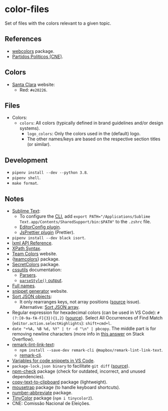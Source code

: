 # color-files

Set of files with the colors relevant to a given topic.

## References

- [webcolors](https://github.com/ubernostrum/webcolors) package.
- [Partidos Políticos (CNE)](https://www.cne.pt/content/partidos-politicos-1).

## Colors

- [Santa Clara](https://cdsantaclara.com/) website:
  - Red: `#e20226`.

## Files

- Colors:
  - `colors`: All colors (typically defined in brand guidelines and/or design systems).
    - `logo_colors`: Only the colors used in the (default) logo.
    - The other names/keys are based on the respective section titles (or similar).

## Development

- `pipenv install --dev --python 3.8`.
- `pipenv shell`.
- `make format`.

## Notes

- [Sublime Text](https://www.sublimetext.com/):
  - To configure the [CLI](https://www.sublimetext.com/docs/command_line.html), add `export PATH="/Applications/Sublime Text.app/Contents/SharedSupport/bin:$PATH"` to the `.zshrc` file.
  - [EditorConfig plugin](https://github.com/sindresorhus/editorconfig-sublime).
  - [JsPrettier plugin](https://packagecontrol.io/packages/JsPrettier) (Prettier).
- `pipenv install --dev black isort`.
- [lxml API Reference](https://lxml.de/apidoc/index.html).
- [XPath Syntax](https://www.w3schools.com/xml/xpath_syntax.asp).
- [Team Colors](https://teamcolors.jim-nielsen.com/) website.
- {[teamcolors](https://github.com/beanumber/teamcolors)} package.
- [SecretColors](https://github.com/secretBiology/SecretColors) package.
- [cssutils](https://cssutils.readthedocs.io/en/latest/) documentation:
  - [Parsers](https://cssutils.readthedocs.io/en/latest/parse.html).
  - [`parseStyle()` output](https://cssutils.readthedocs.io/en/latest/css.html#cssutils.css.CSSStyleDeclaration).
- [Full names](https://www.ligaportugal.pt/pt/liga/clube/20202021/liganos).
- [snippet generator](https://snippet-generator.app/) website.
- [Sort JSON objects](https://marketplace.visualstudio.com/items?itemName=richie5um2.vscode-sort-json):
  - It only rearranges keys, not array positions ([source](https://github.com/richie5um/vscode-sort-json/issues/40#issuecomment-713880886) issue). Alternative: [Sort JSON array](https://marketplace.visualstudio.com/items?itemName=fvclaus.sort-json-array).
- Regular expression for hexadecimal colors (can be used in VS Code): `#(?:[0-9a-fA-F]{3}){1,2}` ([source](https://stackoverflow.com/a/1636354)). Select All Occurrences of Find Match (`editor.action.selectHighlights`): `shift+cmd+l`.
- `date "+%A, %B %d, %Y" | tr -d "\n" | pbcopy`. The middle part is for removing newline characters (more info in [this answer](https://stackoverflow.com/a/3482322) on Stack Overflow).
- [remark-lint-link-text](https://github.com/mapbox/remark-lint-link-text):
  - `npm install --save-dev remark-cli @mapbox/remark-lint-link-text`.
  - [remark-cli](https://www.npmjs.com/package/remark-cli).
- [Variables for code snippets in VS Code](https://code.visualstudio.com/docs/editor/userdefinedsnippets#_variables).
- `package-lock.json binary` to facilitate `git diff` ([source](https://twitter.com/okonetchnikov)).
- [npm-check](https://www.npmjs.com/package/npm-check) package (check for outdated, incorrect, and unused dependencies).
- [copy-text-to-clipboard](https://www.npmjs.com/package/copy-text-to-clipboard) package (lightweight).
- [mousetrap](https://www.npmjs.com/package/mousetrap) package (to handle keyboard shortcuts).
- [number-abbreviate](https://www.npmjs.com/package/number-abbreviate) package.
- [TinyColor](https://www.npmjs.com/package/tinycolor2) package (`npm i tinycolor2`).
- CNE: Comissão Nacional de Eleições.

